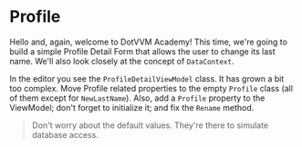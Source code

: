﻿---
Title: Profile
CodeTask: 10_profile.csharp.csx
---

# Profile

Hello and, again, welcome to DotVVM Academy! This time, we're going to build a simple Profile Detail Form that allows the user to change its last name. We'll also look closely at the concept of `DataContext`.

In the editor you see the `ProfileDetailViewModel` class. It has grown a bit too complex. Move Profile related properties to the empty `Profile` class (all of them except for `NewLastName`). Also, add a `Profile` property to the ViewModel; don't forget to initialize it; and fix the `Rename` method.

> Don't worry about the default values. They're there to simulate database access.
